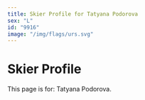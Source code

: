 ```yaml
---
title: Skier Profile for Tatyana Podorova
sex: "L"
id: "9916"
image: "/img/flags/urs.svg" 
---
```


# Skier Profile

This page is for: Tatyana Podorova.
    
